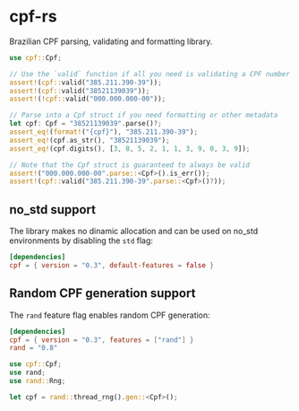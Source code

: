# cpf-rs

Brazilian CPF parsing, validating and formatting library.

```rust
use cpf::Cpf;

// Use the `valid` function if all you need is validating a CPF number
assert!(cpf::valid("385.211.390-39"));
assert!(cpf::valid("38521139039"));
assert!(!cpf::valid("000.000.000-00"));

// Parse into a Cpf struct if you need formatting or other metadata
let cpf: Cpf = "38521139039".parse()?;
assert_eq!(format!("{cpf}"), "385.211.390-39");
assert_eq!(cpf.as_str(), "38521139039");
assert_eq!(cpf.digits(), [3, 8, 5, 2, 1, 1, 3, 9, 0, 3, 9]);

// Note that the Cpf struct is guaranteed to always be valid
assert!("000.000.000-00".parse::<Cpf>().is_err());
assert!(cpf::valid("385.211.390-39".parse::<Cpf>()?));
```

## no_std support

The library makes no dinamic allocation and can be used on no_std
environments by disabling the `std` flag:

```toml
[dependencies]
cpf = { version = "0.3", default-features = false }
```

## Random CPF generation support

The `rand` feature flag enables random CPF generation:

```toml
[dependencies]
cpf = { version = "0.3", features = ["rand"] }
rand = "0.8"
```

```rust
use cpf::Cpf;
use rand;
use rand::Rng;

let cpf = rand::thread_rng().gen::<Cpf>();
```
